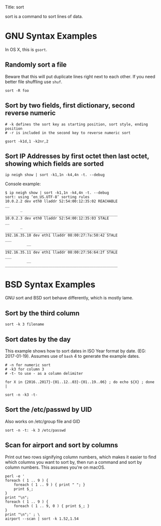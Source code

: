 Title: sort

sort is a command to sort lines of data.

# GNU Syntax Examples

In OS X, this is `gsort`.

## Randomly sort a file

Beware that this will put duplicate lines right next to each other. If you need better file shuffling use `shuf`.

```
sort -R foo
```

## Sort by two fields, first dictionary, second reverse numeric

```
# -k defines the sort key as starting position, sort style, ending position
# -r is included in the second key to reverse numeric sort

gsort -k1d,1 -k2nr,2
```

## Sort IP Addresses by first octet then last octet, showing which fields are sorted

```
ip neigh show | sort -k1,1n -k4,4n -t. --debug
```

Console example:
```
$ ip neigh show | sort -k1,1n -k4,4n -t. --debug
sort: using ‘en_US.UTF-8’ sorting rules
10.0.2.2 dev eth0 lladdr 52:54:00:12:35:02 REACHABLE
__
       _
____________________________________________________
10.0.2.3 dev eth0 lladdr 52:54:00:12:35:03 STALE
__
       _
________________________________________________
192.16.35.10 dev eth1 lladdr 08:00:27:7a:50:42 STALE
___
          __
____________________________________________________
192.16.35.11 dev eth1 lladdr 08:00:27:56:64:2f STALE
___
          __
____________________________________________________
```


# BSD Syntax Examples

GNU sort and BSD sort behave differently, which is mostly lame.

## Sort by the third column

```
sort -k 3 filename
```

## Sort dates by the day

This example shows how to sort dates in ISO Year format by date. (EG: 2017-01-19). Assumes use of `bash` 4 to generate the example dates.

```
# -n for numeric sort
# -k3 for column 3
# -t- to use - as a column delimiter

for X in {2016..2017}-{01..12..03}-{01..19..06} ; do echo ${X} ; done |

sort -n -k3 -t-
```

## Sort the /etc/passwd by UID

Also works on /etc/group file and GID

```
sort -n -t: -k 3 /etc/passwd
```

## Scan for airport and sort by columns

Print out two rows signifying column numbers, which makes it easier to find which columns you want to sort by, then run a command and sort by column numbers. This assumes you're on macOS.

```
perl -e '
foreach ( 1 .. 9 ) {
    foreach ( 1 .. 9 ) { print " "; }
    print $_;
}
print "\n";
foreach ( 1 .. 9 ) {
    foreach ( 1 .. 9, 0 ) { print $_; }
}
print "\n";' ; \
airport --scan | sort -k 1.52,1.54
```
